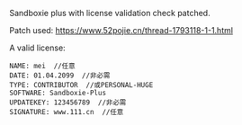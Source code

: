 Sandboxie plus with license validation check patched.

Patch used: https://www.52pojie.cn/thread-1793118-1-1.html

A valid license:

```
NAME: mei  //任意
DATE: 01.04.2099  //非必需
TYPE: CONTRIBUTOR  //或PERSONAL-HUGE
SOFTWARE: Sandboxie-Plus
UPDATEKEY: 123456789  //非必需
SIGNATURE: www.111.cn  //任意
```
